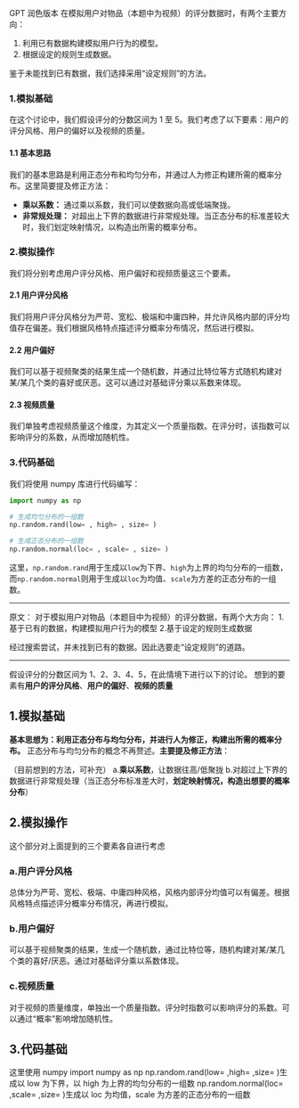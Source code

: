 GPT 润色版本
在模拟用户对物品（本题中为视频）的评分数据时，有两个主要方向：

1. 利用已有数据构建模拟用户行为的模型。
2. 根据设定的规则生成数据。

鉴于未能找到已有数据，我们选择采用“设定规则”的方法。

### 1.模拟基础

在这个讨论中，我们假设评分的分数区间为 1 至 5。我们考虑了以下要素：用户的评分风格、用户的偏好以及视频的质量。

#### 1.1 基本思路

我们的基本思路是利用正态分布和均匀分布，并通过人为修正构建所需的概率分布。这里简要提及修正方法：

- **乘以系数：** 通过乘以系数，我们可以使数据向高或低端聚拢。
- **非常规处理：** 对超出上下界的数据进行非常规处理。当正态分布的标准差较大时，我们划定映射情况，以构造出所需的概率分布。

### 2.模拟操作

我们将分别考虑用户评分风格、用户偏好和视频质量这三个要素。

#### 2.1 用户评分风格

我们将用户评分风格分为严苛、宽松、极端和中庸四种，并允许风格内部的评分均值存在偏差。我们根据风格特点描述评分概率分布情况，然后进行模拟。

#### 2.2 用户偏好

我们可以基于视频聚类的结果生成一个随机数，并通过比特位等方式随机构建对某/某几个类的喜好或厌恶。这可以通过对基础评分乘以系数来体现。

#### 2.3 视频质量

我们单独考虑视频质量这个维度，为其定义一个质量指数。在评分时，该指数可以影响评分的系数，从而增加随机性。

### 3.代码基础

我们将使用 numpy 库进行代码编写：

```python
import numpy as np

# 生成均匀分布的一组数
np.random.rand(low= , high= , size= )

# 生成正态分布的一组数
np.random.normal(loc= , scale= , size= )
```

这里，`np.random.rand`用于生成以`low`为下界、`high`为上界的均匀分布的一组数，而`np.random.normal`则用于生成以`loc`为均值、`scale`为方差的正态分布的一组数。

---

原文：
对于模拟用户对物品（本题目中为视频）的评分数据，有两个大方向： 1.基于已有的数据，构建模拟用户行为的模型 2.基于设定的规则生成数据

经过搜索尝试，并未找到已有的数据。因此选要走“设定规则”的道路。

---

假设评分的分数区间为 1、2、3、4、5，在此情境下进行以下的讨论。
想到的要素有**用户的评分风格**、**用户的偏好**、**视频的质量**

## 1.模拟基础

**基本思想为：利用正态分布与均匀分布，并进行人为修正，构建出所需的概率分布。**
正态分布与均匀分布的概念不再赘述。**主要提及修正方法**：

（目前想到的方法，可补充）
a.**乘以系数**，让数据往高/低聚拢
b.对超过上下界的数据进行非常规处理（当正态分布标准差大时，**划定映射情况，构造出想要的概率分布**）

## 2.模拟操作

这个部分对上面提到的三个要素各自进行考虑

### a.用户评分风格

总体分为严苛、宽松、极端、中庸四种风格，风格内部评分均值可以有偏差。根据风格特点描述评分概率分布情况，再进行模拟。

### b.用户偏好

可以基于视频聚类的结果，生成一个随机数，通过比特位等，随机构建对某/某几个类的喜好/厌恶。通过对基础评分乘以系数体现。

### c.视频质量

对于视频的质量维度，单独出一个质量指数。评分时指数可以影响评分的系数。可以通过“概率”影响增加随机性。

## 3.代码基础

这里使用 numpy
import numpy as np
np.random.rand(low= ,high= ,size= )生成以 low 为下界，以 high 为上界的均匀分布的一组数
np.random.normal(loc= ,scale= ,size= )生成以 loc 为均值，scale 为方差的正态分布的一组数
